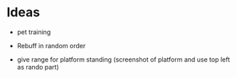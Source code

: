 # Ideas

- pet training

- Rebuff in random order

- give range for platform standing (screenshot of platform and use top left as rando part)